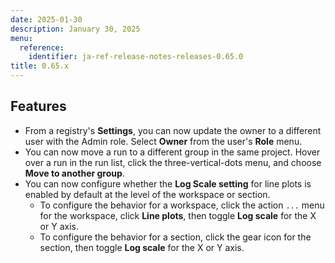 ```yaml
---
date: 2025-01-30
description: January 30, 2025
menu:
  reference:
    identifier: ja-ref-release-notes-releases-0.65.0
title: 0.65.x
---
```


## Features
- From a registry's **Settings**, you can now update the owner to a different user with the Admin role. Select **Owner** from the user's **Role** menu.
- You can now move a run to a different group in the same project. Hover over a run in the run list, click the three-vertical-dots menu, and choose **Move to another group**.
- You can now configure whether the **Log Scale setting** for line plots is enabled by default at the level of the workspace or section. 
  - To configure the behavior for a workspace, click the action `...` menu for the workspace, click **Line plots**, then toggle **Log scale** for the X or Y axis.
  - To configure the behavior for a section, click the gear icon for the section, then toggle **Log scale** for the X or Y axis.